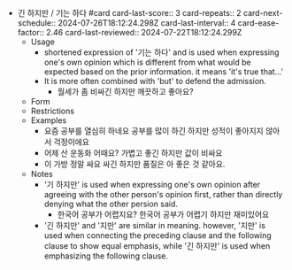- 긴 하지만 / 기는 하다 #card
  card-last-score:: 3
  card-repeats:: 2
  card-next-schedule:: 2024-07-26T18:12:24.298Z
  card-last-interval:: 4
  card-ease-factor:: 2.46
  card-last-reviewed:: 2024-07-22T18:12:24.299Z
	- Usage
		- shortened expression of '기는 하다' and is used when expressing one's own opinion which is different from what would be expected based on the prior information. it means 'it's true that...'
		- It is more often combined with 'but' to defend the admission.
			- 월세가 좀 비싸긴 하지만 깨끗하고 좋아요?
	- Form
	- Restrictions
	- Examples
		- 요즘 공부를 열심히 하네요
		  공부를 많이 하긴 하지만 성적이 좋아지지 않아서 걱정이에요
		- 어제 산 운동화 어때요?
		  가볍고 좋긴 하지만 값이 비싸요
		- 이 가방 정말 싸요
		  싸긴 하지만 품질은 아 좋은 것 같아요.
	- Notes
		- '기 하지만' is used when expressing one's own opinion after agreeing with the other person's opinion first, rather than directly denying what the other persion said.
			- 한국어 공부가 어렵지요?
			  한국어 공부가 어렵기 하지만 재미있어요
		- '긴 하지만' and '지만' are similar in meaning. however, '지만' is used when connecting the preceding clause and the following clause to show equal emphasis, while '긴 하지만' is used when emphasizing the following clause.